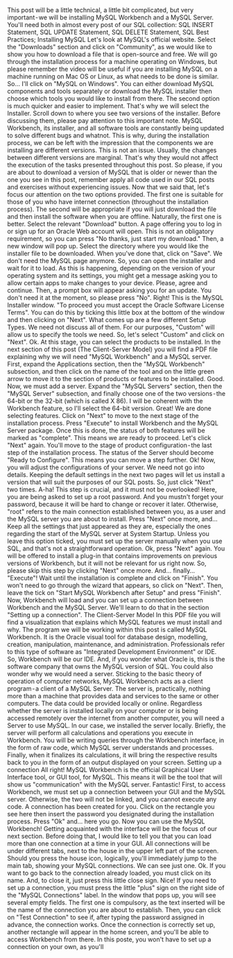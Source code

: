 This post will be a little technical, a little bit complicated, but very important - we will be installing MySQL Workbench and a MySQL Server. You'll need both in almost every post of our SQL collection: SQL INSERT Statement, SQL UPDATE Statement, SQL DELETE Statement, SQL Best Practices;
Installing MySQL
Let's look at MySQL's official website.
Select the "Downloads" section and click on "Community", as we would like to show you how to download a file that is open-source and free.
We will go through the installation process for a machine operating on Windows, but please remember the video will be useful if you are installing MySQL on a machine running on Mac OS or Linux, as what needs to be done is similar.
So… I'll click on "MySQL on Windows".
You can either download MySQL components and tools separately or download the MySQL installer then choose which tools you would like to install from there. The second option is much quicker and easier to implement. That's why we will select the Installer.
Scroll down to where you see two versions of the installer. Before discussing them, please pay attention to this important note.
MySQL Workbench, its installer, and all software tools are constantly being updated to solve different bugs and whatnot. This is why, during the installation process, we can be left with the impression that the components we are installing are different versions. This is not an issue. Usually, the changes between different versions are marginal. That's why they would not affect the execution of the tasks presented throughout this post.
So please, if you are about to download a version of MySQL that is older or newer than the one you see in this post, remember apply all code used in our SQL posts and exercises without experiencing issues.
Now that we said that, let's focus our attention on the two options provided. The first one is suitable for those of you who have internet connection (throughout the installation process).
The second will be appropriate if you will just download the file and then install the software when you are offline. Naturally, the first one is better. Select the relevant "Download" button.
A page offering you to log in or sign up for an Oracle Web account will open. This is not an obligatory requirement, so you can press "No thanks, just start my download."
Then, a new window will pop up. Select the directory where you would like the installer file to be downloaded. When you've done that, click on "Save".
We don't need the MySQL page anymore. So, you can open the installer and wait for it to load.
As this is happening, depending on the version of your operating system and its settings, you might get a message asking you to allow certain apps to make changes to your device. Please, agree and continue.
Then, a prompt box will appear asking you for an update. You don't need it at the moment, so please press "No".
Right!
This is the MySQL Installer window. "To proceed you must accept the Oracle Software License Terms". You can do this by ticking this little box at the bottom of the window and then clicking on "Next".
What comes up are a few different Setup Types. We need not discuss all of them. For our purposes, "Custom" will allow us to specify the tools we need. So, let's select "Custom" and click on "Next".
Ok. At this stage, you can select the products to be installed. In the next section of this post (The Client-Server Model) you will find a PDF file explaining why we will need "MySQL Workbench" and a MySQL server.
First, expand the Applications section, then the "MySQL Workbench" subsection, and then click on the name of the tool and on the little green arrow to move it to the section of products or features to be installed.
Good.
Now, we must add a server. Expand the "MySQL Servers" section, then the "MySQL Server" subsection, and finally choose one of the two versions - the 64-bit or the 32-bit (which is called X 86). I will be coherent with the Workbench feature, so I'll select the 64-bit version.
Great!
We are done selecting features. Click on "Next" to move to the next stage of the installation process.
Press "Execute" to install Workbench and the MySQL Server package.
Once this is done, the status of both features will be marked as "complete". This means we are ready to proceed. Let's click "Next" again.
You'll move to the stage of product configuration - the last step of the installation process. The status of the Server should become "Ready to Configure". This means you can move a step further.
Ok!
Now, you will adjust the configurations of your server. We need not go into details. Keeping the default settings in the next two pages will let us install a version that will suit the purposes of our SQL posts. So, just click "Next" two times.
A-ha! This step is crucial, and it must not be overlooked! Here, you are being asked to set up a root password. And you mustn't forget your password, because it will be hard to change or recover it later. Otherwise, "root" refers to the main connection established between you, as a user and the MySQL server you are about to install.
Press "Next" once more, and…
Keep all the settings that just appeared as they are, especially the ones regarding the start of the MySQL server at System Startup. Unless you leave this option ticked, you must set up the server manually when you use SQL, and that's not a straightforward operation.
Ok, press "Next" again.
You will be offered to install a plug-in that contains improvements on previous versions of Workbench, but it will not be relevant for us right now. So, please skip this step by clicking "Next" once more.
And… finally… "Execute"!
Wait until the installation is complete and click on "Finish".
You won't need to go through the wizard that appears, so click on "Next".
Then, leave the tick on "Start MySQL Workbench after Setup" and press "Finish".
Now, Workbench will load and you can set up a connection between Workbench and the MySQL Server.
We'll learn to do that in the section "Setting up a connection".
The Client-Server Model
In this PDF file you will find a visualization that explains which MySQL features we must install and why.
The program we will be working within this post is called MySQL Workbench. It is the Oracle visual tool for database design, modelling, creation, manipulation, maintenance, and administration. Professionals refer to this type of software as "Integrated Development Environment" or IDE. So, Workbench will be our IDE.
And, if you wonder what Oracle is, this is the software company that owns the MySQL version of SQL.
You could also wonder why we would need a server. Sticking to the basic theory of operation of computer networks, MySQL Workbench acts as a client program - a client of a MySQL Server. The server is, practically, nothing more than a machine that provides data and services to the same or other computers. The data could be provided locally or online. Regardless whether the server is installed locally on your computer or is being accessed remotely over the internet from another computer, you will need a Server to use MySQL. In our case, we installed the server locally.
Briefly, the server will perform all calculations and operations you execute in Workbench. You will be writing queries through the Workbench interface, in the form of raw code, which MySQL server understands and processes. Finally, when it finalizes its calculations, it will bring the respective results back to you in the form of an output displayed on your screen.
Setting up a connection
All right!
MySQL Workbench is the official Graphical User Interface tool, or GUI tool, for MySQL. This means it will be the tool that will show us "communication" with the MySQL server.
Fantastic!
First, to access Workbench, we must set up a connection between your GUI and the MySQL server. Otherwise, the two will not be linked, and you cannot execute any code.
A connection has been created for you.
Click on the rectangle you see here then insert the password you designated during the installation process. Press "Ok" and… here you go.
Now you can use the MySQL Workbench!
Getting acquainted with the interface will be the focus of our next section. Before doing that, I would like to tell you that you can load more than one connection at a time in your GUI. All connections will be under different tabs, next to the house in the upper left part of the screen.
Should you press the house icon, logically, you'll immediately jump to the main tab, showing your MySQL connections. We can see just one. Ok.
If you want to go back to the connection already loaded, you must click on its name. And, to close it, just press this little close sign.
Nice!
If you need to set up a connection, you must press the little "plus" sign on the right side of the "MySQL Connections" label.
In the window that pops up, you will see several empty fields. The first one is compulsory, as the text inserted will be the name of the connection you are about to establish. Then, you can click on "Test Connection" to see if, after typing the password assigned in advance, the connection works.
Once the connection is correctly set up, another rectangle will appear in the home screen, and you'll be able to access Workbench from there.
In this poste, you won't have to set up a connection on your own, as you'll
